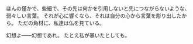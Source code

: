 ほんの僅かで、些細で、その先は何かを引用しないと先につながらないような、弱々しい言葉。
それが心に響くなら、それは自分の心から言葉を彫り出したから。
ただの角材に、私達は仏を見ている。

幻想よ――幻想であれ。
たとえ私が暴いたとしても。
